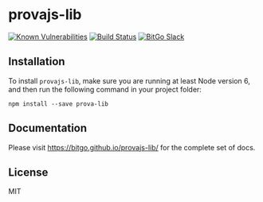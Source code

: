 # provajs-lib

[![Known Vulnerabilities](https://snyk.io/test/npm/prova-lib/badge.svg)](https://snyk.io/test/npm/prova-lib) [![Build Status](https://travis-ci.org/BitGo/provajs-lib.png?branch=master)](https://travis-ci.org/BitGo/provajs-lib) [![BitGo Slack](https://slack.bitgo.com/badge.svg)](https://slack.bitgo.com)

## Installation

To install `provajs-lib`, make sure you are running at least Node version 6, and then run the following command in your project folder:

```shell
npm install --save prova-lib
```

## Documentation

Please visit https://bitgo.github.io/provajs-lib/ for the complete set of docs.

## License

MIT
